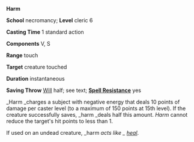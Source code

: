  **Harm**

**School** necromancy; **Level** cleric 6

**Casting Time** 1 standard action

**Components** V, S

**Range** touch

**Target** creature touched

**Duration** instantaneous

**Saving Throw** [Will](../combat.md#_will) half; see text; **[Spell Resistance](../glossary.md#_spell-resistance)** yes

_Harm _charges a subject with negative energy that deals 10 points of damage per caster level (to a maximum of 150 points at 15th level). If the creature successfully saves, _harm _deals half this amount. _Harm_ cannot reduce the target's hit points to less than 1.

If used on an undead creature, _harm _acts like _ [heal](heal.md#_heal)_.

